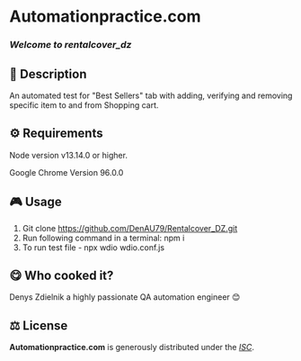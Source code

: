 # Automationpractice.com

### _Welcome to rentalcover_dz_

## 📄 Description

An automated test for "Best Sellers" tab with adding, verifying and removing specific item to and from Shopping cart.

## ⚙️ Requirements

Node version v13.14.0 or higher.

Google Chrome Version 96.0.0

## 🎮 Usage

1. Git clone https://github.com/DenAU79/Rentalcover_DZ.git
2. Run following command in a terminal: npm i
3. To run test file - npx wdio wdio.conf.js

## 😋 Who cooked it?

Denys Zdielnik a highly passionate QA automation engineer 😊

## ⚖️ License

**Automationpractice.com** is generously distributed under the _[ISC](https://opensource.org/licenses/ISC)_.
